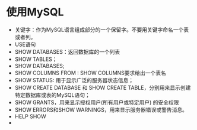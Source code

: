 # 使用MySQL

- 关键字：作为MySQL语言组成部分的一个保留字。不要用关键字命名一个表或者列。
- USE语句
- SHOW DATABASES：返回数据库的一个列表
- SHOW TABLES；
- SHOW DATABASES;
- SHOW COLUMNS FROM : SHOW COLUMNS要求给出一个表名
- SHOW STATUS: 用于显示广泛的服务器状态信息；
- SHOW CREATE DATABASE 和 SHOW CREATE TABLE，分别用来显示创建特定数据库或表的MySQL语句；
- SHOW GRANTS，用来显示授权用户(所有用户或特定用户) 的安全权限
- SHOW ERRORS和SHOW WARNINGS，用来显示服务器错误或警告消息。
- HELP SHOW
- 
